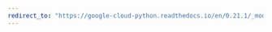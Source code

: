 ```yaml
---
redirect_to: "https://google-cloud-python.readthedocs.io/en/0.21.1/_modules/google/cloud/bigquery/query.html"
---
```

